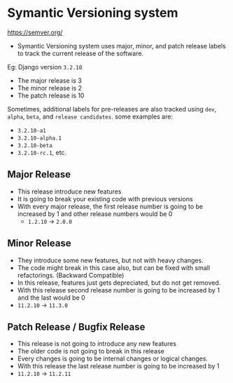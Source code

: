 # Symantic Versioning system

https://semver.org/

- Symantic Versioning system uses major, minor, and patch release labels to track the current release of the software.

Eg: Django version `3.2.10`

- The major release is 3
- The minor release is 2
- The patch release is 10

Sometimes, additional labels for pre-releases are also tracked using `dev`, `alpha`, `beta`, and `release candidates`.
some examples are:
- `3.2.10-a1`
- `3.2.10-alpha.1`
- `3.2.10-beta`
- `3.2.10-rc.1`, etc.

## Major Release
- This release introduce new features
- It is going to break your existing code with previous versions
- With every major release, the first release number is going to be increased by 1 and other release numbers would be 0
  - `1.2.10` -> `2.0.0`

## Minor Release
- They introduce some new features, but not with heavy changes.
- The code might break in this case also, but can be fixed with small refactorings. (Backward Compatible)
- In this release, features just gets depreciated, but do not get removed.
- With this release second release number is going to be increased by 1 and the last would be 0
- `11.2.10` -> `11.3.0`

## Patch Release / Bugfix Release

- This release is not going to introduce any new features
- The older code is not going to break in this release
- Every changes is going to be internal changes or logical changes.
- With this release the last release number is going to be increased by 1
- `11.2.10` -> `11.2.11`
